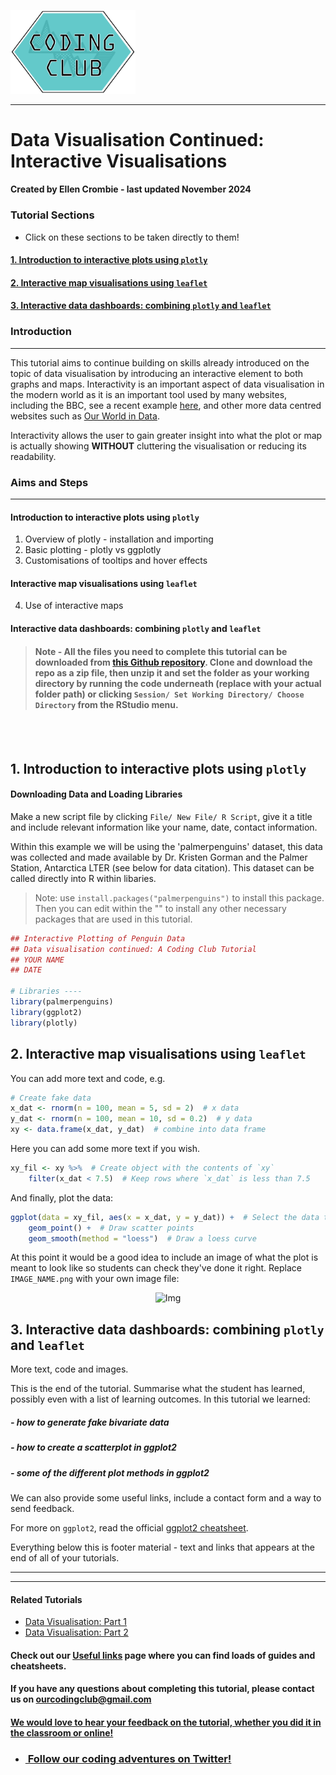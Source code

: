 <p align="left">
  <img src="https://github.com/EdDataScienceEES/tutorial-ellencrombie/blob/b4d472d0d16d8b3c4a36a63fc64683fd34168f8d/coding_club_logo.png?raw=true" alt="Coding Club Logo" width="200">
</p>

___
# Data Visualisation Continued: Interactive Visualisations 
#### Created by Ellen Crombie - last updated November 2024
### Tutorial Sections
- Click on these sections to be taken directly to them!
#### <a href="#section1"> 1. Introduction to interactive plots using `plotly` </a>

#### <a href="#section2"> 2. Interactive map visualisations using `leaflet` </a>

#### <a href="#section3"> 3. Interactive data dashboards: combining `plotly` and `leaflet`</a>

### Introduction
---------------------------
This tutorial aims to continue building on skills already introduced on the topic of data visualisation by introducing an interactive element to both graphs and maps. Interactivity is an important aspect of data visualisation in the modern world as it is an important tool used by many websites, including the BBC, see a recent example [here](https://www.bbc.co.uk/news/articles/c0lp48ldgyeo), and other more data centred websites such as [Our World in Data](https://ourworldindata.org/).

Interactivity allows the user to gain greater insight into what the plot or map is actually showing __WITHOUT__ cluttering the visualisation or reducing its readability.
### Aims and Steps
-----------------------------
#### Introduction to interactive plots using `plotly`
1. Overview of plotly - installation and importing
2. Basic plotting - plotly vs ggplotly
3. Customisations of tooltips and hover effects
#### Interactive map visualisations using `leaflet`
4. Use of interactive maps
#### Interactive data dashboards: combining `plotly` and `leaflet`


> #### **Note** - All the files you need to complete this tutorial can be downloaded from [this Github repository](https://github.com/EdDataScienceEES/tutorial-ellencrombie.git). Clone and download the repo as a zip file, then unzip it and set the folder as your working directory by running the code underneath (replace with your actual folder path) or clicking `Session/ Set Working Directory/ Choose Directory` from the RStudio menu.


\
\
<a name="section1"></a>

## 1. Introduction to interactive plots using `plotly`
#### Downloading Data and Loading Libraries

Make a new script file by clicking `File/ New File/ R Script`, give it a title and include relevant information like your name, date, contact information.

Within this example we will be using the 'palmerpenguins' dataset, this data was collected and made available by Dr. Kristen Gorman and the Palmer Station, Antarctica LTER (see below for data citation). This dataset can be called directly into R within libaries.

> Note: use `install.packages("palmerpenguins")` to install this package. Then you can edit within the "" to install any other necessary packages that are used in this tutorial.

```r
## Interactive Plotting of Penguin Data
## Data visualisation continued: A Coding Club Tutorial
## YOUR NAME
## DATE

# Libraries ----
library(palmerpenguins) 
library(ggplot2)
library(plotly)

```

<a name="section1"></a>


<a name="section2"></a>

## 2. Interactive map visualisations using `leaflet`

You can add more text and code, e.g.

```r
# Create fake data
x_dat <- rnorm(n = 100, mean = 5, sd = 2)  # x data
y_dat <- rnorm(n = 100, mean = 10, sd = 0.2)  # y data
xy <- data.frame(x_dat, y_dat)  # combine into data frame
```

Here you can add some more text if you wish.

```r
xy_fil <- xy %>%  # Create object with the contents of `xy`
	filter(x_dat < 7.5)  # Keep rows where `x_dat` is less than 7.5
```

And finally, plot the data:

```r
ggplot(data = xy_fil, aes(x = x_dat, y = y_dat)) +  # Select the data to use
	geom_point() +  # Draw scatter points
	geom_smooth(method = "loess")  # Draw a loess curve
```

At this point it would be a good idea to include an image of what the plot is meant to look like so students can check they've done it right. Replace `IMAGE_NAME.png` with your own image file:

<center> <img src="{{ site.baseurl }}/IMAGE_NAME.png" alt="Img" style="width: 800px;"/> </center>

<a name="section3"></a>

## 3. Interactive data dashboards: combining `plotly` and `leaflet`

More text, code and images.

This is the end of the tutorial. Summarise what the student has learned, possibly even with a list of learning outcomes. In this tutorial we learned:

##### - how to generate fake bivariate data
##### - how to create a scatterplot in ggplot2
##### - some of the different plot methods in ggplot2

We can also provide some useful links, include a contact form and a way to send feedback.

For more on `ggplot2`, read the official <a href="https://www.rstudio.com/wp-content/uploads/2015/03/ggplot2-cheatsheet.pdf" target="_blank">ggplot2 cheatsheet</a>.

Everything below this is footer material - text and links that appears at the end of all of your tutorials.

<hr>
<hr>

#### Related Tutorials
- [Data Visualisation: Part 1](https://ourcodingclub.github.io/tutorials/datavis/)
- [Data Visualisation: Part 2](https://ourcodingclub.github.io/tutorials/data-vis-2/)

#### Check out our <a href="https://ourcodingclub.github.io/links/" target="_blank">Useful links</a> page where you can find loads of guides and cheatsheets.

#### If you have any questions about completing this tutorial, please contact us on ourcodingclub@gmail.com

#### <a href="INSERT_SURVEY_LINK" target="_blank">We would love to hear your feedback on the tutorial, whether you did it in the classroom or online!</a>

<ul class="social-icons">
	<li>
		<h3>
			<a href="https://twitter.com/our_codingclub" target="_blank">&nbsp;Follow our coding adventures on Twitter! <i class="fa fa-twitter"></i></a>
		</h3>
	</li>
</ul>
